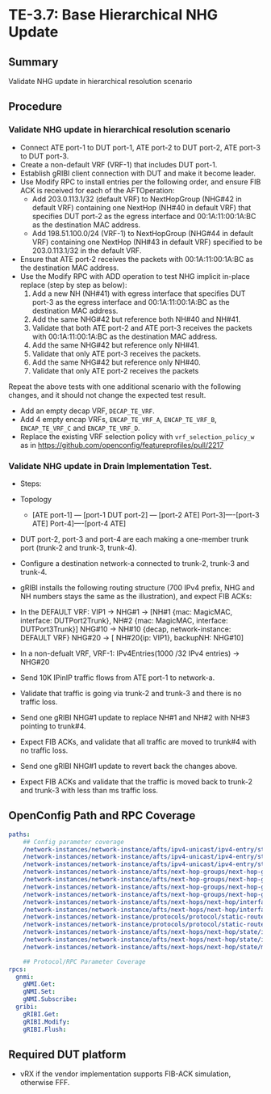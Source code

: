 # TE-3.7: Base Hierarchical NHG Update

## Summary

Validate NHG update in hierarchical resolution scenario

## Procedure

### Validate NHG update in hierarchical resolution scenario

*   Connect ATE port-1 to DUT port-1, ATE port-2 to DUT port-2, ATE port-3 to
    DUT port-3.
*   Create a non-default VRF (VRF-1) that includes DUT port-1.
*   Establish gRIBI client connection with DUT and make it become leader.
*   Use Modify RPC to install entries per the following order, and ensure FIB
    ACK is received for each of the AFTOperation:
    *   Add 203.0.113.1/32 (default VRF) to NextHopGroup (NHG#42 in default VRF)
        containing one NextHop (NH#40 in default VRF) that specifies DUT port-2
        as the egress interface and 00:1A:11:00:1A:BC as the destination MAC
        address.
    *   Add 198.51.100.0/24 (VRF-1) to NextHopGroup (NHG#44 in default VRF)
        containing one NextHop (NH#43 in default VRF) specified to be
        203.0.113.1/32 in the default VRF.
*   Ensure that ATE port-2 receives the packets with 00:1A:11:00:1A:BC as the
    destination MAC address.
*   Use the Modify RPC with ADD operation to test NHG implicit in-place replace
    (step by step as below):
    1.  Add a new NH (NH#41) with egress interface that specifies DUT port-3 as
        the egress interface and 00:1A:11:00:1A:BC as the destination MAC
        address.
    2.  Add the same NHG#42 but reference both NH#40 and NH#41.
    3.  Validate that both ATE port-2 and ATE port-3 receives the packets with
        00:1A:11:00:1A:BC as the destination MAC address.
    4.  Add the same NHG#42 but reference only NH#41.
    5.  Validate that only ATE port-3 receives the packets.
    6.  Add the same NHG#42 but reference only NH#40.
    7.  Validate that only ATE port-2 receives the packets

Repeat the above tests with one additional scenario with the following changes,
and it should not change the expected test result.

*   Add an empty decap VRF, `DECAP_TE_VRF`.
*   Add 4 empty encap VRFs, `ENCAP_TE_VRF_A`, `ENCAP_TE_VRF_B`, `ENCAP_TE_VRF_C`
    and `ENCAP_TE_VRF_D`.
*   Replace the existing VRF selection policy with `vrf_selection_policy_w` as
    in <https://github.com/openconfig/featureprofiles/pull/2217>


### Validate NHG update in Drain Implementation Test.

*   Steps:
*   Topology
    *   [ATE port-1] — [port-1 DUT port-2] — [port-2 ATE] Port-3]—-[port-3 ATE]
        Port-4]—-[port-4 ATE]
*   DUT port-2, port-3 and port-4 are each making a one-member trunk port
    (trunk-2 and trunk-3, trunk-4).
*   Configure a destination network-a connected to trunk-2, trunk-3 and trunk-4.
*   gRIBI installs the following routing structure (700 IPv4 prefix, NHG and NH
    numbers stays the same as the illustration), and expect FIB ACKs:
*   In the DEFAULT VRF: VIP1 -> NHG#1 -> [NH#1 {mac: MagicMAC, interface:
    DUTPort2Trunk}, NH#2 {mac: MagicMAC, interface: DUTPort3Trunk}] NHG#10 ->
    NH#10 {decap, network-instance: DEFAULT VRF} NHG#20 -> [ NH#20{ip: VIP1},
    backupNH: NHG#10]

*   In a non-defualt VRF, VRF-1: IPv4Entries(1000 /32 IPv4 entries) -> NHG#20

*   Send 10K IPinIP traffic flows from ATE port-1 to network-a.

*   Validate that traffic is going via trunk-2 and trunk-3 and there is no
    traffic loss.

*   Send one gRIBI NHG#1 update to replace NH#1 and NH#2 with NH#3 pointing to
    trunk#4.

*   Expect FIB ACKs, and validate that all traffic are moved to trunk#4 with no
    traffic loss.

*   Send one gRIBI NHG#1 update to revert back the changes above.

*   Expect FIB ACKs and validate that the traffic is moved back to trunk-2 and
    trunk-3 with less than <xx> ms traffic loss.


## OpenConfig Path and RPC Coverage
```yaml
paths:
    ## Config parameter coverage
    /network-instances/network-instance/afts/ipv4-unicast/ipv4-entry/state/next-hop-group:
    /network-instances/network-instance/afts/ipv4-unicast/ipv4-entry/state/origin-protocol:
    /network-instances/network-instance/afts/ipv4-unicast/ipv4-entry/state/prefix:
    /network-instances/network-instance/afts/next-hop-groups/next-hop-group/id:
    /network-instances/network-instance/afts/next-hop-groups/next-hop-group/next-hops/next-hop/index:
    /network-instances/network-instance/afts/next-hop-groups/next-hop-group/state/backup-next-hop-group:
    /network-instances/network-instance/afts/next-hop-groups/next-hop-group/state/id:
    /network-instances/network-instance/afts/next-hops/next-hop/interface-ref/state/interface:
    /network-instances/network-instance/afts/next-hops/next-hop/interface-ref/state/subinterface:
    /network-instances/network-instance/protocols/protocol/static-routes/static/next-hops/next-hop/interface-ref/config/interface:
    /network-instances/network-instance/protocols/protocol/static-routes/static/next-hops/next-hop/interface-ref/config/subinterface:
    /network-instances/network-instance/afts/next-hops/next-hop/state/index:
    /network-instances/network-instance/afts/next-hops/next-hop/state/ip-address:
    /network-instances/network-instance/afts/next-hops/next-hop/state/mac-address:

    ## Protocol/RPC Parameter Coverage
rpcs:
  gnmi:
    gNMI.Get:
    gNMI.Set:
    gNMI.Subscribe:
  gribi:
    gRIBI.Get:
    gRIBI.Modify:
    gRIBI.Flush:
```

## Required DUT platform

* vRX if the vendor implementation supports FIB-ACK simulation, otherwise FFF.


